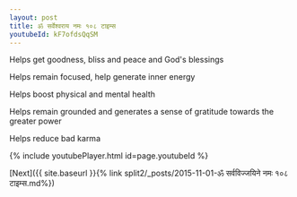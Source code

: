 ```yaml
---
layout: post
title: ॐ सर्वेश्वराय नमः १०८ टाइम्स
youtubeId: kF7ofdsQqSM
---
```

 
 
Helps get goodness, bliss and peace and God's blessings
 
Helps remain focused, help generate inner energy 
 
Helps boost physical and mental health 
 
Helps remain grounded and generates a sense of gratitude towards the greater power 
 
Helps reduce bad karma
 
 
 
 


{% include youtubePlayer.html id=page.youtubeId %}
 
[Next]({{ site.baseurl }}{% link  split2/_posts/2015-11-01-ॐ सर्वविज्जयिने नमः १०८ टाइम्स.md%})
 
